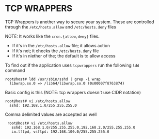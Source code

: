 # TCP WRAPPERS

TCP Wrappers is another way to secure your system. These are controlled through the `/etc/hosts.allow` and `/etc/hosts.deny` files

NOTE: It works like the `cron.{allow,deny}` files.

* If it's in the `/etc/hosts.allow` file; it allows action
* If it's not; it checks the `/etc/hosts.deny` file
* If it's in niether of the; the default is to allow access

To find out if the application uses `tcpwrappers` run the following `ldd` command

```
root@host# ldd /usr/sbin/sshd | grep -i wrap
  libwrap.so.0 => /lib64/libwrap.so.0 (0x00007f8763874)
```

Basic config is this (NOTE: tcp wrappers doesn't use CIDR notation)

```
root@host# vi /etc/hosts.allow
  sshd: 192.168.1.0/255.255.255.0
```

Comma delimited values are accepted as well

```
 root@host# vi /etc/hosts.allow
   sshd: 192.168.1.0/255.255.255.0,192.168.2.0/255.255.255.0
   in.tftpd, vsftpd: 192.168.100.0/255.255.255.0
```
